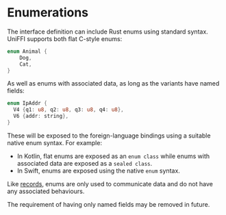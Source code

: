 # Enumerations

The interface definition can include Rust enums using standard syntax.
UniFFI supports both flat C-style enums:

```rust
enum Animal {
    Dog,
    Cat,
}
```

As well as enums with associated data, as long as the variants have named fields:

```rust
enum IpAddr {
  V4 {q1: u8, q2: u8, q3: u8, q4: u8},
  V6 {addr: string},
}
```

These will be exposed to the foreign-language bindings using a suitable
native enum syntax. For example:

* In Kotlin, flat enums are exposed as an `enum class` while enums with
  associated data are exposed as a `sealed class`.
* In Swift, enums are exposed using the native `enum` syntax.

Like [records](./records.md), enums are only used to communicate data
and do not have any associated behaviours.

The requirement of having only named fields may be removed in future.